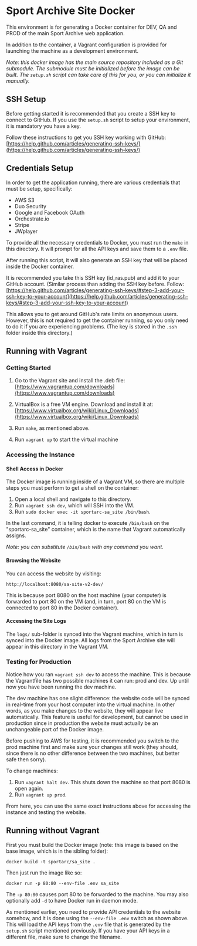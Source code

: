 Sport Archive Site Docker
=========================

This environment is for generating a Docker container for
DEV, QA and PROD of the main Sport Archive web
application.

In addition to the container, a Vagrant configuration is provided for
launching the machine as a development environment.

*Note: this docker image has the main source repository included as a
 Git submodule. The submodule must be initialized before the image can
 be built. The `setup.sh` script can take care of this for you, or you
 can initialize it manually.*

SSH Setup
---------

Before getting started it is recommended that you create a SSH key to connect to GitHub.
If you use the `setup.sh` script to setup your environment, it is mandatory you have a key.

Follow these instructions to get you SSH key working with GitHub:
[https://help.github.com/articles/generating-ssh-keys/](https://help.github.com/articles/generating-ssh-keys/)

Credentials Setup
-----------------

In order to get the application running, there are various credentials
that must be setup, specifically:

* AWS S3
* Duo Security
* Google and Facebook OAuth
* Orchestrate.io
* Stripe
* JWplayer

To provide all the necessary credentials to Docker, you must run the
`make` in this directory. It will prompt for all the API keys and save
them to a `.env` file.

After running this script, it will also generate an SSH key that will
be placed inside the Docker container. 

It is recommended you take this SSH key (id_ras.pub) and add it to
your GitHub account. (Similar process than adding the SSH key
before. Follow:
[https://help.github.com/articles/generating-ssh-keys/#step-3-add-your-ssh-key-to-your-account](https://help.github.com/articles/generating-ssh-keys/#step-3-add-your-ssh-key-to-your-account)

This allows you to get around GitHub's rate limits on anonymous
users. However, this is not required to get the container running, so
you only need to do it if you are experiencing problems. (The key is
stored in the `.ssh` folder inside this directory.)

Running with Vagrant
--------------------

### Getting Started

1. Go to the Vagrant site and install the .deb file:
   [https://www.vagrantup.com/downloads](https://www.vagrantup.com/downloads)

2. VirtualBox is a free VM engine. Download and install it at:
   [https://www.virtualbox.org/wiki/Linux_Downloads](https://www.virtualbox.org/wiki/Linux_Downloads)

3. Run `make`, as mentioned above.

4. Run `vagrant up` to start the virtual machine

### Accessing the Instance ###

#### Shell Access in Docker ####

The Docker image is running inside of a Vagrant VM, so there are
multiple steps you must perform to get a shell on the container:

1. Open a local shell and navigate to this directory.
2. Run `vagrant ssh dev`, which will SSH into the VM.
3. Run `sudo docker exec -it sportarc-sa_site /bin/bash`.

In the last command, it is telling docker to execute `/bin/bash` on
the "sportarc-sa_site" container, which is the name that Vagrant
automatically assigns.

*Note: you can substitute `/bin/bash` with any command you want.*

#### Browsing the Website ####

You can access the website by visiting:

    http://localhost:8080/sa-site-v2-dev/

This is because port 8080 on the host machine (your computer) is
forwarded to port 80 on the VM (and, in turn, port 80 on the VM is
connected to port 80 in the Docker container).

#### Accessing the Site Logs ####

The `logs/` sub-folder is synced into the Vagrant machine, which in
turn is synced into the Docker image. All logs from the Sport Archive
site will appear in this directory in the Vagrant VM.

### Testing for Production ###

Notice how you ran `vagrant ssh dev` to access the machine. This is
because the Vagrantfile has two possible machines it can run: prod and
dev. Up until now you have been running the dev machine.

The dev machine has one slight difference: the website code will be
synced in real-time from your host computer into the virtual
machine. In other words, as you make changes to the website, they will
appear live automatically. This feature is useful for development, but
cannot be used in production since in production the website must
actually be an unchangeable part of the Docker image.

Before pushing to AWS for testing, it is recommended you switch to the
prod machine first and make sure your changes still work (they should,
since there is no other difference between the two machines, but
better safe then sorry).

To change machines:

1. Run `vagrant halt dev`. This shuts down the machine so that port
   8080 is open again.
2. Run `vagrant up prod`.

From here, you can use the same exact instructions above for accessing
the instance and testing the website.

Running without Vagrant
-----------------------

First you must build the Docker image (note: this image is based on
the base image, which is in the sibling folder):

    docker build -t sportarc/sa_site .

Then just run the image like so:

    docker run -p 80:80 --env-file .env sa_site

The `-p 80:80` causes port 80 to be forwarded to the machine. You may
also optionally add `-d` to have Docker run in daemon mode.

As mentioned earlier, you need to provide API credentials to the
website somehow, and it is done using the `--env-file .env` switch as
shown above. This will load the API keys from the `.env` file that is
generated by the `setup.sh` script mentioned previously. If you have
your API keys in a different file, make sure to change the filename.
